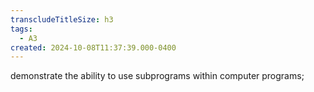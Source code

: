 ```yaml
---
transcludeTitleSize: h3
tags:
  - A3
created: 2024-10-08T11:37:39.000-0400
---
```

demonstrate the ability to use subprograms within computer programs;